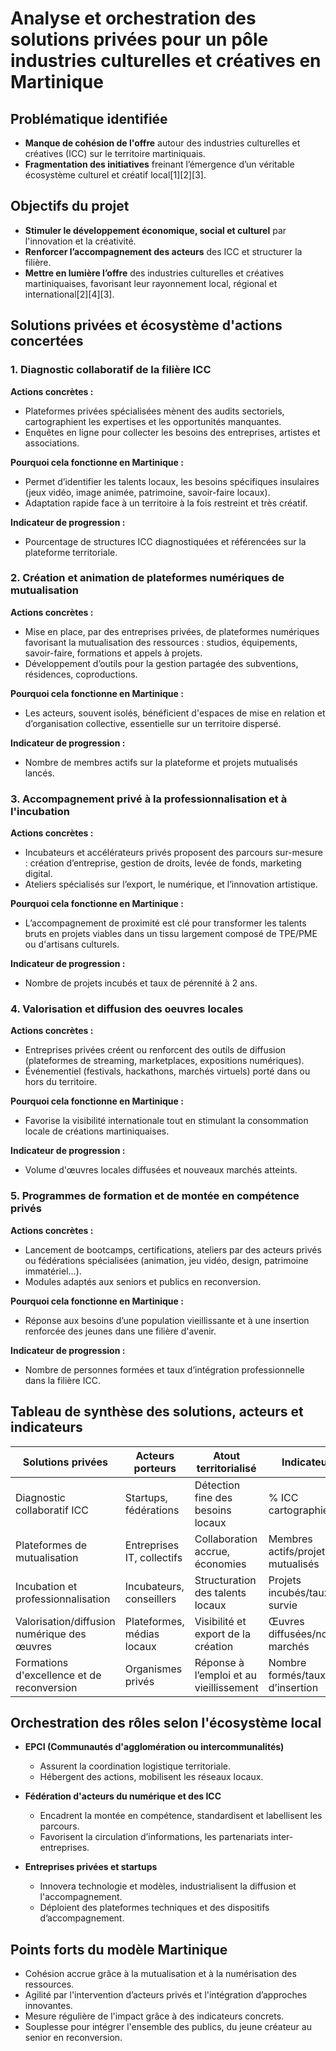 # Analyse et orchestration des solutions privées pour un pôle industries culturelles et créatives en Martinique

## Problématique identifiée

- **Manque de cohésion de l'offre** autour des industries culturelles et créatives (ICC) sur le territoire martiniquais.
- **Fragmentation des initiatives** freinant l’émergence d’un véritable écosystème culturel et créatif local[1][2][3].

## Objectifs du projet

- **Stimuler le développement économique, social et culturel** par l'innovation et la créativité.
- **Renforcer l’accompagnement des acteurs** des ICC et structurer la filière.
- **Mettre en lumière l’offre** des industries culturelles et créatives martiniquaises, favorisant leur rayonnement local, régional et international[2][4][3].

## Solutions privées et écosystème d'actions concertées

### 1. Diagnostic collaboratif de la filière ICC

**Actions concrètes :**
- Plateformes privées spécialisées mènent des audits sectoriels, cartographient les expertises et les opportunités manquantes.
- Enquêtes en ligne pour collecter les besoins des entreprises, artistes et associations.

**Pourquoi cela fonctionne en Martinique :**
- Permet d’identifier les talents locaux, les besoins spécifiques insulaires (jeux vidéo, image animée, patrimoine, savoir-faire locaux).
- Adaptation rapide face à un territoire à la fois restreint et très créatif.

**Indicateur de progression :**
- Pourcentage de structures ICC diagnostiquées et référencées sur la plateforme territoriale.

### 2. Création et animation de plateformes numériques de mutualisation

**Actions concrètes :**
- Mise en place, par des entreprises privées, de plateformes numériques favorisant la mutualisation des ressources : studios, équipements, savoir-faire, formations et appels à projets.
- Développement d’outils pour la gestion partagée des subventions, résidences, coproductions.

**Pourquoi cela fonctionne en Martinique :**
- Les acteurs, souvent isolés, bénéficient d'espaces de mise en relation et d’organisation collective, essentielle sur un territoire dispersé.

**Indicateur de progression :**
- Nombre de membres actifs sur la plateforme et projets mutualisés lancés.

### 3. Accompagnement privé à la professionnalisation et à l'incubation

**Actions concrètes :**
- Incubateurs et accélérateurs privés proposent des parcours sur-mesure : création d’entreprise, gestion de droits, levée de fonds, marketing digital.
- Ateliers spécialisés sur l’export, le numérique, et l’innovation artistique.

**Pourquoi cela fonctionne en Martinique :**
- L’accompagnement de proximité est clé pour transformer les talents bruts en projets viables dans un tissu largement composé de TPE/PME ou d'artisans culturels.

**Indicateur de progression :**
- Nombre de projets incubés et taux de pérennité à 2 ans.

### 4. Valorisation et diffusion des oeuvres locales

**Actions concrètes :**
- Entreprises privées créent ou renforcent des outils de diffusion (plateformes de streaming, marketplaces, expositions numériques).
- Événementiel (festivals, hackathons, marchés virtuels) porté dans ou hors du territoire.

**Pourquoi cela fonctionne en Martinique :**
- Favorise la visibilité internationale tout en stimulant la consommation locale de créations martiniquaises.

**Indicateur de progression :**
- Volume d'œuvres locales diffusées et nouveaux marchés atteints.

### 5. Programmes de formation et de montée en compétence privés

**Actions concrètes :**
- Lancement de bootcamps, certifications, ateliers par des acteurs privés ou fédérations spécialisées (animation, jeu vidéo, design, patrimoine immatériel...).
- Modules adaptés aux seniors et publics en reconversion.

**Pourquoi cela fonctionne en Martinique :**
- Réponse aux besoins d’une population vieillissante et à une insertion renforcée des jeunes dans une filière d'avenir.

**Indicateur de progression :**
- Nombre de personnes formées et taux d’intégration professionnelle dans la filière ICC.

## Tableau de synthèse des solutions, acteurs et indicateurs

| Solutions privées                                  | Acteurs porteurs           | Atout territorialisé                  | Indicateur clé                                 |
|---------------------------------------------------|----------------------------|---------------------------------------|------------------------------------------------|
| Diagnostic collaboratif ICC                       | Startups, fédérations      | Détection fine des besoins locaux     | % ICC cartographiées                          |
| Plateformes de mutualisation                      | Entreprises IT, collectifs  | Collaboration accrue, économies       | Membres actifs/projets mutualisés              |
| Incubation et professionnalisation                | Incubateurs, conseillers    | Structuration des talents locaux      | Projets incubés/taux de survie                 |
| Valorisation/diffusion numérique des œuvres       | Plateformes, médias locaux  | Visibilité et export de la création   | Œuvres diffusées/nouveaux marchés              |
| Formations d'excellence et de reconversion        | Organismes privés           | Réponse à l’emploi et au vieillissement| Nombre formés/taux d’insertion                |

## Orchestration des rôles selon l'écosystème local

- **EPCI (Communautés d'agglomération ou intercommunalités)**  
  - Assurent la coordination logistique territoriale.
  - Hébergent des actions, mobilisent les réseaux locaux.

- **Fédération d'acteurs du numérique et des ICC**  
  - Encadrent la montée en compétence, standardisent et labellisent les parcours.
  - Favorisent la circulation d’informations, les partenariats inter-entreprises.

- **Entreprises privées et startups**  
  - Innovera technologie et modèles, industrialisent la diffusion et l'accompagnement.
  - Déploient des plateformes techniques et des dispositifs d’accompagnement.

## Points forts du modèle Martinique

- Cohésion accrue grâce à la mutualisation et à la numérisation des ressources.
- Agilité par l'intervention d’acteurs privés et l'intégration d’approches innovantes.
- Mesure régulière de l'impact grâce à des indicateurs concrets.
- Souplesse pour intégrer l'ensemble des publics, du jeune créateur au senior en reconversion.
